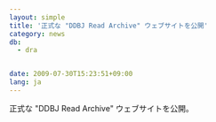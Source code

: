 ```yaml
---
layout: simple
title: '正式な "DDBJ Read Archive" ウェブサイトを公開'
category: news
db:
  - dra


date: 2009-07-30T15:23:51+09:00
lang: ja
---
```


正式な "DDBJ Read Archive" ウェブサイトを公開。
